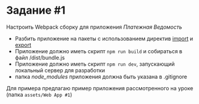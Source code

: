 # Задание #1

Настроить Webpack сборку для приложения _Платежная Ведомость_

- Разбить приложение на пакеты с использованием директив [import](https://developer.mozilla.org/en-US/docs/Web/JavaScript/Reference/Statements/import) и [export](https://developer.mozilla.org/en-US/docs/Web/JavaScript/Reference/Statements/export)
- Приложение должно иметь скрипт `npm run build` и собираться в файл /dist/bundle.js 
- Приложение должно иметь скрипт `npm run dev`, запускающий локальный сервер для разработки
- папка _node\_modules_ приложения должна быть указана в .gitignore

Для примера предлагаю пример приложения рассмотренного на уроке (папка `assets/Web App #1`)
